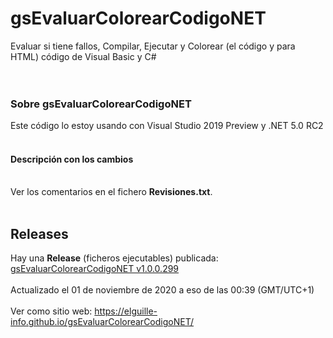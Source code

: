 ﻿# gsEvaluarColorearCodigoNET
Evaluar si tiene fallos, Compilar, Ejecutar y Colorear (el código y para HTML) código de Visual Basic y C#<br>
<br>
<br>
<h3>Sobre gsEvaluarColorearCodigoNET</h3>
Este código lo estoy usando con Visual Studio 2019 Preview y .NET 5.0 RC2<br>
<br>
<h4>Descripción con los cambios</h4>
<br>
Ver los comentarios en el fichero <b>Revisiones.txt</b>.<br>
<br>
<h2>Releases</h2>
Hay una <b>Release</b> (ficheros ejecutables) publicada:<br>
<a href="https://github.com/elGuille-info/gsEvaluarColorearCodigoNET/releases/tag/v1.0.0.299">gsEvaluarColorearCodigoNET v1.0.0.299</a><br>
<br>
Actualizado el 01 de noviembre de 2020 a eso de las 00:39 (GMT/UTC+1)
<br>
<br>
Ver como sitio web: <a href="https://elguille-info.github.io/gsEvaluarColorearCodigoNET/">https://elguille-info.github.io/gsEvaluarColorearCodigoNET/</a>

